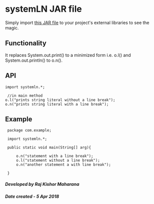 # systemLN JAR file
 
 Simply import [this JAR file](https://github.com/Raj-kishore/systemLN/blob/master/systemln-raj-v2.jar?raw=true) to your project's external libraries to see the magic. 
 
## Functionality 
 It replaces System.out.print() to a minimized form i.e. o.l() and System.out.println() to o.n().

## API

    import systemln.*;
    
     //in main method
    o.l("prints string literal without a line break");
    o.n("prints string literal with a line break");
 
## Example
 
     package com.example;
 
     import systemln.*;
 
     public static void main(String[] arg){
 
         o.n("statement with a line break");
         o.l("statement without a line break");
         o.n("another statement a with line break");
 
     }
 
 
##### Developed by Raj Kishor Maharana
##### Date created - 5 Apr 2018
